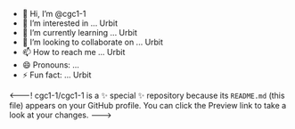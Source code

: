 - 👋 Hi, I’m @cgc1-1
- 👀 I’m interested in ... Urbit
- 🌱 I’m currently learning ... Urbit
- 💞️ I’m looking to collaborate on ... Urbit
- 📫 How to reach me ... Urbit
- 😄 Pronouns: ... 
- ⚡ Fun fact: ... Urbit

<---!
cgc1-1/cgc1-1 is a ✨ special ✨ repository because its `README.md` (this file) appears on your GitHub profile.
You can click the Preview link to take a look at your changes.
--->
